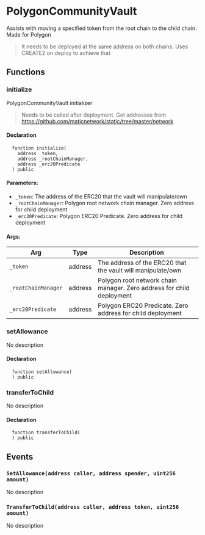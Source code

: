# PolygonCommunityVault


Assists with moving a specified token from the root chain to the child chain. Made for Polygon

> It needs to be deployed at the same address on both chains. Uses CREATE2 on deploy to achieve that

## Functions

### initialize
PolygonCommunityVault initializer

> Needs to be called after deployment. Get addresses from https://github.com/maticnetwork/static/tree/master/network


#### Declaration
```solidity
  function initialize(
    address _token,
    address _rootChainManager,
    address _erc20Predicate
  ) public
```

#### Parameters:
- `_token`: The address of the ERC20 that the vault will manipulate/own
- `_rootChainManager`: Polygon root network chain manager. Zero address for child deployment
- `_erc20Predicate`: Polygon ERC20 Predicate. Zero address for child deployment

#### Args:
| Arg | Type | Description |
| --- | --- | --- |
|`_token` | address | The address of the ERC20 that the vault will manipulate/own
|`_rootChainManager` | address | Polygon root network chain manager. Zero address for child deployment
|`_erc20Predicate` | address | Polygon ERC20 Predicate. Zero address for child deployment

### setAllowance
No description


#### Declaration
```solidity
  function setAllowance(
  ) public
```





### transferToChild
No description


#### Declaration
```solidity
  function transferToChild(
  ) public
```







## Events

### `SetAllowance(address caller, address spender, uint256 amount)`
No description

### `TransferToChild(address caller, address token, uint256 amount)`
No description

